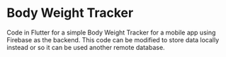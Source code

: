 # Body Weight Tracker

Code in Flutter for a simple Body Weight Tracker for a mobile app using Firebase as the backend. This code can be modified to store data locally instead or so it can be used another remote database. 
